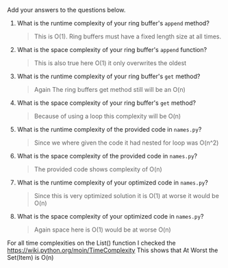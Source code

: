 Add your answers to the questions below.

1. What is the runtime complexity of your ring buffer's `append` method?

   > This is O(1). Ring buffers must have a fixed length size at all times.

2. What is the space complexity of your ring buffer's `append` function?

   > This is also true here O(1) it only overwrites the oldest

3. What is the runtime complexity of your ring buffer's `get` method?

   > Again The ring buffers get method still will be an O(n)

4. What is the space complexity of your ring buffer's `get` method?

   > Because of using a loop this complexity will be O(n)

5. What is the runtime complexity of the provided code in `names.py`?
   > Since we where given the code it had nested for loop was O(n^2)
6. What is the space complexity of the provided code in `names.py`?
   > The provided code shows complexity of O(n)
7. What is the runtime complexity of your optimized code in `names.py`?
   > Since this is very optimized solution it is O(1) at worse it would be O(n)
8. What is the space complexity of your optimized code in `names.py`?
   > Again space here is O(1) would be at worse O(n)

For all time complexities on the List() function I checked the https://wiki.python.org/moin/TimeComplexity
This shows that At Worst the Set(Item) is O(n)
